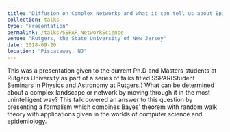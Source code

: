 ```yaml
---
title: "Diffusion on Complex Networks and what it can tell us about Epidemiology and Wikipedia"
collection: talks
type: "Presentation"
permalink: /talks/SSPAR_NetworkScience
venue: "Rutgers, the State University of New Jersey"
date: 2018-09-20
location: "Piscataway, NJ"
---
```


This was a presentation given to the current Ph.D and Masters students at Rutgers University as part of a series of 
talks titled SSPAR(Student Seminars in Physics and Astronomy at Rutgers.) What can be determined 
about a complex landscape or network by moving through it in the most unintelligent way? This talk covered an 
answer to this question by presenting a formalism which combines Bayes' theorem with random walk theory with 
applications given in the worlds of computer science and epidemiology.
